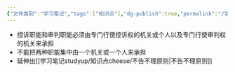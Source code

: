 ```yaml
---
{"文件类别":"学习笔记","tags":["知识点"],"dg-publish":true,"permalink":"/学习笔记studyup/知识点cheese/控审分离/","dgPassFrontmatter":true,"noteIcon":"","created":"2024-09-12T12:21:12.707+08:00","updated":"2024-09-12T12:23:01.693+08:00"}
---
```


- 控诉职能和审判职能必须由专门行使控诉权的机关或个人以及专门行使审判权的机关来承担
- 不能把两种职能集中由一个机关或一个人来承担
- 延伸出[[学习笔记studyup/知识点cheese/不告不理原则\|不告不理原则]]